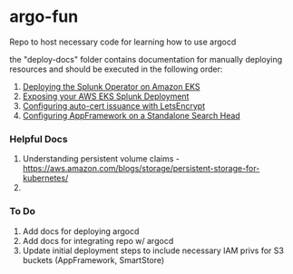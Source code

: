 # argo-fun
Repo to host necessary code for learning how to use argocd

the "deploy-docs" folder contains documentation for manually deploying resources and should be executed in the following order: 

1. [Deploying the Splunk Operator on Amazon EKS](deploy-docs/aws-eks-splunk-operator-install.md)
2. [Exposing your AWS EKS Splunk Deployment](deploy-docs/aws-eks-splunk-exposing-services.md)
3. [Configuring auto-cert issuance with LetsEncrypt](deploy-docs/tls-configuration-letsencrypt.md)
4. [Configuring AppFramework on a Standalone Search Head](deploy-docs/aws-esk-splunk-configure-app-framework.md)

### Helpful Docs 
1. Understanding persistent volume claims - https://aws.amazon.com/blogs/storage/persistent-storage-for-kubernetes/
2. 

### To Do
1. Add docs for deploying argocd
2. Add docs for integrating repo w/ argocd
3. Update initial deployment steps to include necessary IAM privs for S3 buckets (AppFramework, SmartStore)

